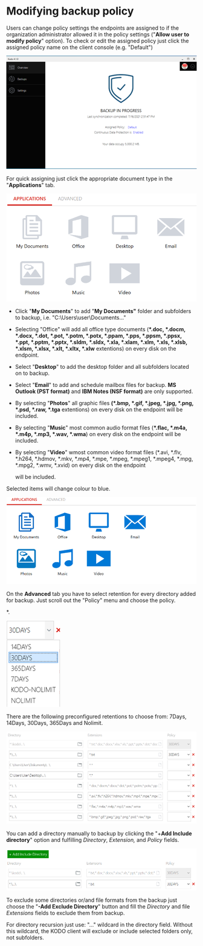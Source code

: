 # Modifying backup policy

Users can change policy settings the endpoints are assigned to if the organization administrator allowed it in the policy settings \("**Allow user to modify policy**" option\). To check or edit the assigned policy just click the assigned policy name on the client console \(e.g. "Default"\)

![](../../.gitbook/assets/image%20%2865%29.png)

For quick assigning just click the appropriate document type in the "**Applications**" tab.

![](../../.gitbook/assets/clipolicyset1.PNG)

* Click "**My Documents**" to add "**My Documents"** folder and subfolders to backup, i.e. "C:\Users\user\Documents...\"
* Selecting "Office" will add all office type documents \(**\*.doc, \*.docm, \*.docx, \*.dot, \*.pot, \*.potm, \*.potx,  \*.ppam, \*.pps, \*.ppsm, \*.ppsx, \*.ppt, \*.pptm, \*.pptx, \*.sldm, \*.sldx, \*.xla, \*.xlam, \*.xlm, \*.xls, \*.xlsb, \*.xlsm, \*.xlsx, \*.xlt, \*.xltx, \*.xlw** extentions\) on every disk on the endpoint.
* Select "**Desktop**" to add the desktop folder and all subfolders located on to backup.
* Select "**Email**" to add and schedule mailbox files for backup. **MS Outlook \(**PST format**\)** and **IBM Notes \(**NSF format**\)** are only supported.
* By selecting "**Photos**" all graphic files **\(\*.bmp, \*.gif, \*.jpeg, \*.jpg, \*.png, \*.psd, \*.raw, \*.tga** extentions\) on every disk on the endpoint will be included. 
* By selecting "**Music**" most common audio format files \(**\*.flac, \*.m4a, \*.m4p, \*.mp3, \*.wav, \*.wma**\) on every disk on the endpoint will be included.
* By selecting "**Video**" wmost common video format files \(\*.avi, \*.flv, \*.h264, \*.hdmov, \*.mkv, \*.mp4, \*.mpe, \*.mpeg, \*.mpeg1, \*.mpeg4, \*.mpg, \*.mpg2, \*.wmv, \*.xvid\) on every disk on the endpoint

  will be included.

Selected items will change colour to blue.

![](../../.gitbook/assets/clipolicyset2.PNG)

On the **Advanced** tab you have to select retention for every directory added for backup. Just scroll out the  "Policy" menu  and choose the policy.

\*.

![](../../.gitbook/assets/clipolicyset5.PNG)

There are the following preconfigured retentions to choose from: 7Days, 14Days, 30Days, 365Days and Nolimit.

![](../../.gitbook/assets/clipolicyset3.PNG)

You can add a directory manually to backup by clicking the "+**Add Include directory**" option and fulfilling _Directory_, _Extension,_ and _Policy_ fields.

![](../../.gitbook/assets/clipolicyset4.PNG)

To exclude some directories or/and file formats from the backup just choose the "**-Add Exclude Directory**" button and fill the _Directory_ and file _Extensions_ fields to exclude them from backup.

For directory recursion just use: "...\" wildcard in the directory field. Without this wildcard, the KODO client will exclude or include selected folders only, not subfolders.

